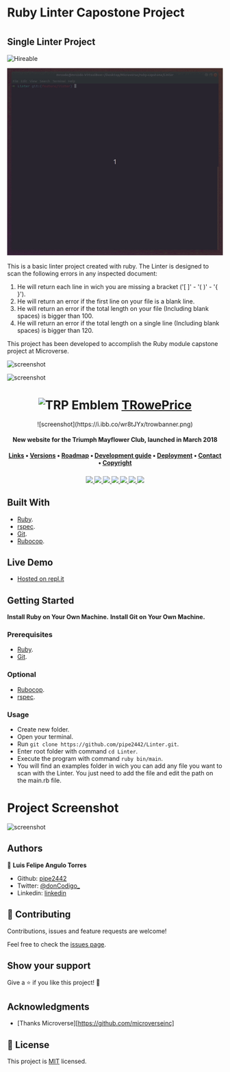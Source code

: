 # Ruby Linter Capostone Project
# 
## Single Linter Project
![Hireable](https://cdn.rawgit.com/hiendv/hireable/master/styles/default/yes.svg)

![demo](./assets/finalcomplete.gif)

This is a basic linter project created with ruby. The Linter is designed to scan the following errors in any inspected document:

1. He will return each line in wich you are missing a bracket ('[ ]' - '( )' - '{ }').
2. He will return an error if the first line on your file is a blank line.
3. He will return an error if the total length on your file (Including blank spaces) is bigger than 100.
4. He will return an error if the total length on a single line (Including blank spaces) is bigger than 120.

This project has been developed to accomplish the Ruby module capstone project at Microverse.

![screenshot](https://github.com/pipe2442/transaction-app-smart_spending/blob/testing/unit-testing/app/assets/images/ruby-on-rails-development.jpg)

![screenshot](https://rawcdn.githack.com/pipe2442/Linter/feature/linter/examples/ruby-programming-language.png)



<div align="center">
    <h1>
        <img src="https://i.ibb.co/TtKdzZQ/trplogo.png" alt="TRP Emblem">
        <a href="https://www.troweprice.com/corporate/us/en/home.html">TRowePrice</a>
    </h1>
    ![screenshot](https://i.ibb.co/wr8tJYx/trowbanner.png)
    <h4><b>New website for the Triumph Mayflower Club, launched in March 2018</b></h4>
    <h4>
        <a href="#links">Links</a>
        •
        <a href="#versions">Versions</a>
        •
        <a href="#roadmap">Roadmap</a>
        •
        <a href="#development-guide">Development guide</a>
        •
        <a href="#deployment">Deployment</a>
        •
        <a href="#contact">Contact</a>
        •
        <a href="#copyright">Copyright</a>
    </h4>
    <h3>
        <a href="https://www.github.com/andiemmadavies">
            <img src="https://img.shields.io/badge/maintainer-%40andiemmadavies-yellow">
        </a>
        <a href="https://www.triumphmayflowerclub.com/">
            <img src="https://img.shields.io/website?url=http%3A%2F%2Fwww.triumphmayflowerclub.com%2F">
        </a>
        <a href="https://www.triumphmayflowerclub.com/news/2018/03/launchofthenewclubwebsite">
            <img src="https://img.shields.io/badge/launched-march%202018-teal">
        </a>
        <a href="https://www.github.com/Stack-in-a-box/triumphmayflowerclub.com/commits/master">
            <img src="https://img.shields.io/github/last-commit/Stack-in-a-box/triumphmayflowerclub.com?color=blue&label=updated">
        </a>
        <a href="https://www.github.com/Stack-in-a-box/triumphmayflowerclub.com/releases/latest">
            <img src="https://img.shields.io/github/v/release/Stack-in-a-box/triumphmayflowerclub.com?color=blueviolet&label=version">
        </a>
        <a href="#copyright">
            <img src="https://img.shields.io/badge/licence-%C2%A9-crimson">
        </a>
        <a href="https://www.facebook.com/triumphmayflowerclub">
            <img src="https://img.shields.io/badge/social-facebook-darkred">
        </a>
    </h3>
</div>





## Built With

- [Ruby](https://www.ruby-lang.org/en/).
- [rspec](https://rspec.info/).
- [Git](https://git-scm.com/).
- [Rubocop](https://github.com/microverseinc/linters-config/tree/master/ruby). 

## Live Demo

- [Hosted on repl.it](https://repl.it/@pipe2442/LINTER)

## Getting Started

**Install Ruby on Your Own Machine.**
**Install Git on Your Own Machine.**

### Prerequisites

- [Ruby](https://www.ruby-lang.org/en/).
- [Git](https://git-scm.com/).

### Optional

- [Rubocop](https://github.com/microverseinc/linters-config/tree/master/ruby). 
- [rspec](https://rspec.info/).

### Usage

- Create new folder.
- Open your terminal.
- Run ``` git clone https://github.com/pipe2442/Linter.git ```.
- Enter root folder with command ``` cd Linter ```.
- Execute the program with command ``` ruby bin/main ```.
- You will find an examples folder in wich you can add any file you want to
  scan with the Linter. You just need to add the file and edit the path on
  the main.rb file.
  
# Project Screenshot
![screenshot](https://rawcdn.githack.com/pipe2442/Linter/feature/linter/examples/linter_project_screen.PNG)

## Authors

👤 **Luis Felipe Angulo Torres**

- Github: [pipe2442](https://github.com/pipe2442)
- Twitter: [@donCodigo_](https://twitter.com/donCodigo_)
- Linkedin: [linkedin](https://www.linkedin.com/in/luis-felipe-angulo-torres-95098b139/)

## 🤝 Contributing

Contributions, issues and feature requests are welcome!

Feel free to check the [issues page](https://github.com/pipe2442/Linter/issues).

## Show your support

Give a ⭐️ if you like this project! 🤝 

## Acknowledgments

- [Thanks Microverse][https://github.com/microverseinc]
  
## 📝 License

This project is [MIT](LICENSE) licensed.
